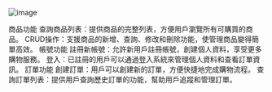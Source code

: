 ![image](https://github.com/user-attachments/assets/d6aac991-9c9d-4c72-876c-9ab22b03763d)

商品功能
查詢商品列表：提供商品的完整列表，方便用戶瀏覽所有可購買的商品。
CRUD操作：支援商品的新增、查詢、修改和刪除功能，使管理商品變得簡單高效。
帳號功能
註冊新帳號：允許新用戶註冊帳號，創建個人資料，享受更多購物服務。
登入：已註冊的用戶可以通過登入系統來管理個人資料和查看訂單資訊。
訂單功能
創建訂單：用戶可以創建新的訂單，方便快捷地完成購物流程。
查詢訂單列表：提供用戶查詢歷史訂單的功能，幫助用戶追蹤和管理訂單。
